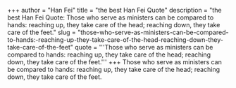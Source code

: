 +++
author = "Han Fei"
title = "the best Han Fei Quote"
description = "the best Han Fei Quote: Those who serve as ministers can be compared to hands: reaching up, they take care of the head; reaching down, they take care of the feet."
slug = "those-who-serve-as-ministers-can-be-compared-to-hands:-reaching-up-they-take-care-of-the-head-reaching-down-they-take-care-of-the-feet"
quote = '''Those who serve as ministers can be compared to hands: reaching up, they take care of the head; reaching down, they take care of the feet.'''
+++
Those who serve as ministers can be compared to hands: reaching up, they take care of the head; reaching down, they take care of the feet.
